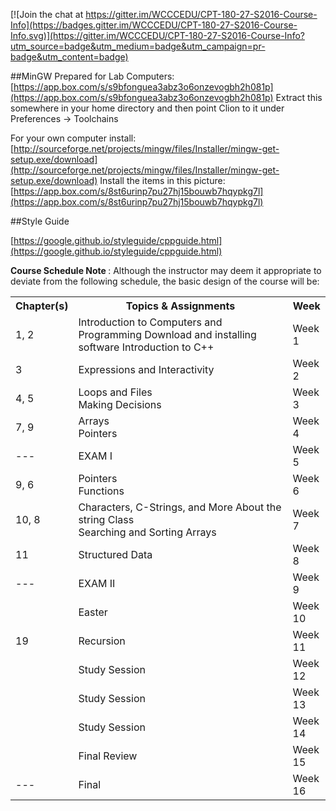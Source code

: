 [![Join the chat at https://gitter.im/WCCCEDU/CPT-180-27-S2016-Course-Info](https://badges.gitter.im/WCCCEDU/CPT-180-27-S2016-Course-Info.svg)](https://gitter.im/WCCCEDU/CPT-180-27-S2016-Course-Info?utm_source=badge&utm_medium=badge&utm_campaign=pr-badge&utm_content=badge)

##MinGW
Prepared for Lab Computers: [https://app.box.com/s/s9bfonguea3abz3o6onzevogbh2h081p](https://app.box.com/s/s9bfonguea3abz3o6onzevogbh2h081p)
Extract this somewhere in your home directory and then point Clion to it under Preferences -> Toolchains

For your own computer install: [http://sourceforge.net/projects/mingw/files/Installer/mingw-get-setup.exe/download](http://sourceforge.net/projects/mingw/files/Installer/mingw-get-setup.exe/download)
Install the items in this picture: [https://app.box.com/s/8st6urinp7pu27hj15bouwb7hqypkg7l](https://app.box.com/s/8st6urinp7pu27hj15bouwb7hqypkg7l)

##Style Guide

[https://google.github.io/styleguide/cppguide.html](https://google.github.io/styleguide/cppguide.html)

<p>
  <strong>
    Course Schedule Note
  </strong>
  : Although the instructor may deem it appropriate to deviate from the following schedule, the basic design of the course will be:
</p>
<table>
  <tbody>
    <tr>
      <th>
        <strong>Chapter(s)</strong>
      </th>
      <th>
        <strong>Topics &amp; Assignments</strong>
      </th>
      <th width="12%">
        <strong>Week</strong>
      </th>
    </tr>
    <tr>
      <td>1, 2</td>
      <td>
        Introduction to Computers and Programming Download and installing software
        Introduction to C++<br/>
      </td>
      <td>Week 1</td>
    </tr>
    <tr>
      <td>3</td>
      <td>
        Expressions and Interactivity
      </td>
      <td>Week 2</td>
    </tr>
    <tr>
      <td>4, 5</td>
      <td>
        Loops and Files<br/>
        Making Decisions<br/>
      </td>
      <td>Week 3</td>
    </tr>
    <tr>
      <td>7, 9</td>
      <td>
        Arrays<br/>
        Pointers
      </td>
      <td>Week 4</td>
    </tr>
    <tr>
      <td>---</td>
      <td>
        EXAM I
      </td>
      <td>Week 5</td>
    </tr>
    <tr>
      <td>9, 6</td>
      <td>
        Pointers<br/>
        Functions
      </td>
      <td>Week 6</td>
    </tr>
    <tr>
      <td>10, 8</td>
      <td>
        Characters, C-Strings, and More About the string Class<br/>
        Searching and Sorting Arrays
      </td>
      <td>Week 7</td>
    </tr>
    <tr>
      <td>11</td>
      <td>Structured Data</td>
      <td>Week 8</td>
    </tr>
    <tr>
      <td>---</td>
      <td>
        EXAM II
      </td>
      <td>Week 9</td>
    </tr>
    <tr>
      <td></td>
      <td>Easter</td>
      <td>Week 10</td>
    </tr>
    <tr>
      <td>19</td>
      <td>Recursion</td>
      <td>Week 11</td>
    </tr>
    <tr>
      <td></td>
      <td>Study Session</td>
      <td>Week 12</td>
    </tr>
    <tr>
      <td></td>
      <td>Study Session</td>
      <td>Week 13</td>
    </tr>
    <tr>
      <td></td>
      <td>Study Session</td>
      <td>Week 14</td>
    </tr>
    <tr>
      <td></td>
      <td>Final Review</td>
      <td>Week 15</td>
    </tr>
    <tr>
      <td>---</td>
      <td>Final</td>
      <td>Week 16</td>
    </tr>
  </tbody>
</table>
